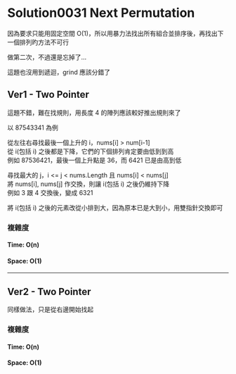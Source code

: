 # Solution0031 Next Permutation

因為要求只能用固定空間 O(1)，所以用暴力法找出所有組合並排序後，再找出下一個排列旳方法不可行

做第二次，不過還是忘掉了...

這題也沒用到遞迴，grind 應該分錯了

## Ver1 - Two Pointer

這題不錯，難在找規則，用長度 4 的陣列應該較好推出規則來了

以 87543341 為例

從左往右尋找最後一個上升的 i，nums[i] > num[i-1]  
從 i(包括 i) 之後都是下降，它們的下個排列肯定要由低到到高  
例如 87536421，最後一個上升點是 36，而 6421 已是由高到低  

尋找最大的 j，i <= j < nums.Length 且 nums[i] < nums[j]  
將 nums[i], nums[j] 作交換，則讓 i(包括 i) 之後仍維持下降  
例如 3 跟 4 交換後，變成 6321  

將 i(包括 i) 之後的元素改從小排到大，因為原本已是大到小，用雙指針交換即可

### 複雜度

#### Time: O(n)

#### Space: O(1)

---

## Ver2 - Two Pointer

同樣做法，只是從右邊開始找起

### 複雜度

#### Time: O(n)

#### Space: O(1)